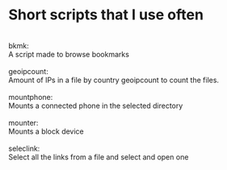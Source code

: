 # Short scripts that I use often</br>
</br>
bkmk:</br>
	A script made to browse bookmarks</br>
</br>
geoipcount:</br>
	Amount of IPs in a file by country
	geoipcount <file> to count the files.</br>
</br>
mountphone:</br>
	Mounts a connected phone in the selected directory</br>
</br>
mounter:</br>
	Mounts a block device</br>
</br>
seleclink:</br>
	Select all the links from a file and select and open one</br>
